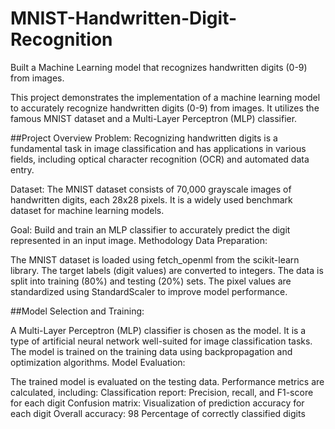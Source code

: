 # MNIST-Handwritten-Digit-Recognition
Built a Machine Learning model that recognizes handwritten digits (0-9) from images.

This project demonstrates the implementation of a machine learning model to accurately recognize handwritten digits (0-9) from images. It utilizes the famous MNIST dataset and a Multi-Layer Perceptron (MLP) classifier.

##Project Overview
Problem: Recognizing handwritten digits is a fundamental task in image classification and has applications in various fields, including optical character recognition (OCR) and automated data entry.

Dataset: The MNIST dataset consists of 70,000 grayscale images of handwritten digits, each 28x28 pixels. It is a widely used benchmark dataset for machine learning models.

Goal: Build and train an MLP classifier to accurately predict the digit represented in an input image.
Methodology
Data Preparation:

The MNIST dataset is loaded using fetch_openml from the scikit-learn library.
The target labels (digit values) are converted to integers.
The data is split into training (80%) and testing (20%) sets.
The pixel values are standardized using StandardScaler to improve model performance.

##Model Selection and Training:

A Multi-Layer Perceptron (MLP) classifier is chosen as the model. It is a type of artificial neural network well-suited for image classification tasks.
The model is trained on the training data using backpropagation and optimization algorithms.
Model Evaluation:

The trained model is evaluated on the testing data.
Performance metrics are calculated, including:
Classification report: Precision, recall, and F1-score for each digit
Confusion matrix: Visualization of prediction accuracy for each digit
Overall accuracy: 98 Percentage of correctly classified digits
